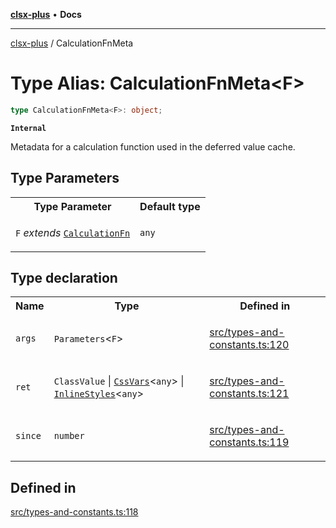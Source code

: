 [**clsx-plus**](README.md) • **Docs**

---

[clsx-plus](README.md) / CalculationFnMeta

# Type Alias: CalculationFnMeta\<F>

```ts
type CalculationFnMeta<F>: object;
```

**`Internal`**

Metadata for a calculation function used in the deferred value cache.

## Type Parameters

<table>
<tr>
<th>Type Parameter</th>
<th>Default type</th>
</tr>
<tr>
<td>

`F` _extends_ [`CalculationFn`](TypeAlias.CalculationFn.md)

</td>
<td>

`any`

</td>
</tr>
</table>

## Type declaration

<table>
<tr>
<th>Name</th>
<th>Type</th>
<th>Defined in</th>
</tr>
<tr>
<td>

`args`

</td>
<td>

`Parameters`\<`F`>

</td>
<td>

[src/types-and-constants.ts:120](https://github.com/HoodieCollin/clsx-plus/blob/4d55252443bab37590ad84a6e45f55cb4343cd0f/src/types-and-constants.ts#L120)

</td>
</tr>
<tr>
<td>

`ret`

</td>
<td>

`ClassValue` | [`CssVars`](TypeAlias.CssVars.md)\<`any`> | [`InlineStyles`](TypeAlias.InlineStyles.md)\<`any`>

</td>
<td>

[src/types-and-constants.ts:121](https://github.com/HoodieCollin/clsx-plus/blob/4d55252443bab37590ad84a6e45f55cb4343cd0f/src/types-and-constants.ts#L121)

</td>
</tr>
<tr>
<td>

`since`

</td>
<td>

`number`

</td>
<td>

[src/types-and-constants.ts:119](https://github.com/HoodieCollin/clsx-plus/blob/4d55252443bab37590ad84a6e45f55cb4343cd0f/src/types-and-constants.ts#L119)

</td>
</tr>
</table>

## Defined in

[src/types-and-constants.ts:118](https://github.com/HoodieCollin/clsx-plus/blob/4d55252443bab37590ad84a6e45f55cb4343cd0f/src/types-and-constants.ts#L118)
